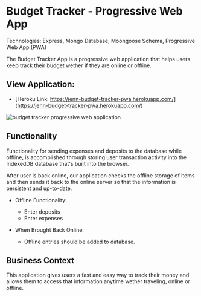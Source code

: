 # Budget Tracker - Progressive Web App

Technologies: Express, Mongo Database, Moongoose Schema, Progressive Web App (PWA)

The Budget Tracker App is a progressive web application that helps users keep track their budget wether if they are online or offline.

## View Application:

* [Heroku Link: https://jenn-budget-tracker-pwa.herokuapp.com/](https://jenn-budget-tracker-pwa.herokuapp.com/)
<img src ="./assets/" alt="budget tracker progressive web application">

## Functionality
Functionality for sending expenses and deposits to the database while offline, is accomplished through storing user transaction activity into the IndexedDB database that's built into the browser.

After user is back online, our application checks the offline storage of items and then sends it back to the online server so that the information is persistent and up-to-date.

* Offline Functionality:
  * Enter deposits
  * Enter expenses

* When Brought Back Online:
  * Offline entries should be added to database.

## Business Context
This application gives users a fast and easy way to track their money and allows them to access that information anytime wether traveling, online or offline.
